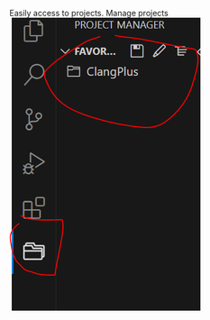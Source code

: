 Easily access to projects.
Manage projects
![88ed55657bcaac13f8d66d4ae3576115.png](../../../../_resources/88ed55657bcaac13f8d66d4ae3576115.png)